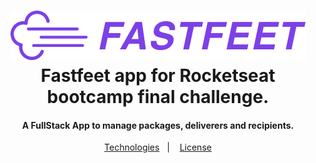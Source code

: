 <h1 align="center">
    <img alt="Fastfeet App" src="https://github.com/souzamarlon/bootcamp-fastfeet/blob/master/front-end/src/assets/logo.png" />
    <br>
    Fastfeet app for Rocketseat bootcamp final challenge.
</h1>

<h4 align="center">
  A FullStack App to manage packages, deliverers and recipients.
</h4>


<p align="center">
  <a href="#rocket-technologies">Technologies</a>&nbsp;&nbsp;&nbsp;|&nbsp;&nbsp;&nbsp;
  <a href="https://github.com/souzamarlon/bootcamp-fastfeet/blob/master/README.md>How To Use</a>&nbsp;&nbsp;&nbsp;|&nbsp;&nbsp;&nbsp;
  <a href="#memo-license">License</a>
</p>




